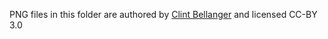 PNG files in this folder are authored by [Clint Bellanger](https://opengameart.org/users/clint-bellanger) and licensed CC-BY 3.0
